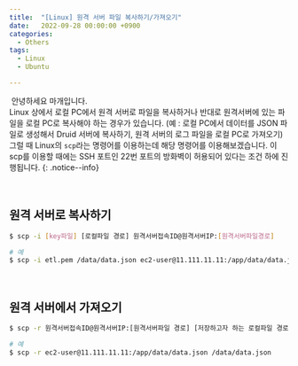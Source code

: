 ```yaml
---
title:  "[Linux] 원격 서버 파일 복사하기/가져오기"
date:   2022-09-28 00:00:00 +0900
categories:
  - Others
tags:
  - Linux
  - Ubuntu

---
```


&nbsp;안녕하세요 마개입니다.  
Linux 상에서 로컬 PC에서 원격 서버로 파일을 복사하거나 반대로 원격서버에 있는 파일을 로컬 PC로 복사해야 하는 경우가 있습니다. (예 : 로컬 PC에서 데이터를 JSON 파일로 생성해서 Druid 서버에 복사하기, 원격 서버의 로그 파일을 로컬 PC로 가져오기)  
그럴 때 Linux의 `scp`라는 명령어를 이용하는데 해당 명령어를 이용해보겠습니다. 이 scp를 이용할 때에는 SSH 포트인 22번 포트의 방화벽이 허용되어 있다는 조건 하에 진행됩니다. 
{: .notice--info}

<br>

## 원격 서버로 복사하기

```sh
$ scp -i [key파일] [로컬파일 경로] 원격서버접속ID@원격서버IP:[원격서버파일경로]

# 예
$ scp -i etl.pem /data/data.json ec2-user@11.111.11.11:/app/data/data.json
```

<br>

## 원격 서버에서 가져오기

```sh
$ scp -r 원격서버접속ID@원격서버IP:[원격서버파일 경로] [저장하고자 하는 로컬파일 경로]

# 예
$ scp -r ec2-user@11.111.11.11:/app/data/data.json /data/data.json
```

